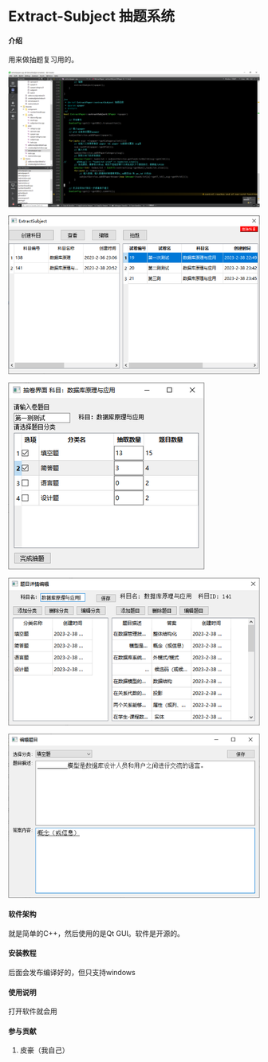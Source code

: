 # Extract-Subject 抽题系统

#### 介绍

用来做抽题复习用的。

![代码截图](vx_images/189445523245932.png)

![主界面](vx_images/124695223248675.png)

![抽卷界面](vx_images/494635423249377.png)

![科目题目录入详情界面](vx_images/398485223236542.png)

![题目编辑界面](vx_images/25125423256708.png)


#### 软件架构
就是简单的C++，然后使用的是Qt GUI。软件是开源的。


#### 安装教程
后面会发布编译好的，但只支持windows

#### 使用说明
打开软件就会用 

#### 参与贡献
1. 皮豪（我自己）
